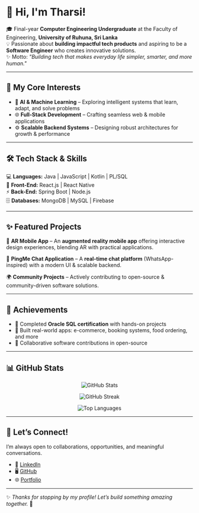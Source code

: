 # 👋 Hi, I'm Tharsi!

🎓 Final-year **Computer Engineering Undergraduate** at the Faculty of Engineering, **University of Ruhuna, Sri Lanka**  
💡 Passionate about **building impactful tech products** and aspiring to be a **Software Engineer** who creates innovative solutions.  
✨ Motto: *"Building tech that makes everyday life simpler, smarter, and more human."*  

---

## 🚀 My Core Interests
- 🤖 **AI & Machine Learning** – Exploring intelligent systems that learn, adapt, and solve problems  
- 🌐 **Full-Stack Development** – Crafting seamless web & mobile applications  
- ⚙️ **Scalable Backend Systems** – Designing robust architectures for growth & performance  

---

## 🛠️ Tech Stack & Skills
💻 **Languages:** Java | JavaScript | Kotlin | PL/SQL  
🎨 **Front-End:** React.js | React Native  
⚡ **Back-End:** Spring Boot | Node.js  
🗄️ **Databases:** MongoDB | MySQL | Firebase  

---

## ✨ Featured Projects
📱 **AR Mobile App** – An **augmented reality mobile app** offering interactive design experiences, blending AR with practical applications.  

💬 **PingMe Chat Application** – A **real-time chat platform** (WhatsApp-inspired) with a modern UI & scalable backend.  

🌍 **Community Projects** – Actively contributing to open-source & community-driven software solutions.  

---

## 🌟 Achievements
- 📜 Completed **Oracle SQL certification** with hands-on projects  
- 🚀 Built real-world apps: e-commerce, booking systems, food ordering, and more  
- 🤝 Collaborative software contributions in open-source  

---

## 📊 GitHub Stats
<p align="center">
  <img src="https://github-readme-stats.vercel.app/api?username=your-username&show_icons=true&theme=tokyonight" alt="GitHub Stats" />
</p>

<p align="center">
  <img src="https://streak-stats.demolab.com/?user=your-username&theme=tokyonight" alt="GitHub Streak" />
</p>

<p align="center">
  <img src="https://github-readme-stats.vercel.app/api/top-langs/?username=your-username&layout=compact&theme=tokyonight" alt="Top Languages" />
</p>

---

## 🔗 Let’s Connect!
I’m always open to collaborations, opportunities, and meaningful conversations.  

- 💼 [LinkedIn](https://www.linkedin.com/in/your-link)  
- 🖥️ [GitHub](https://github.com/your-username)  
- 🌐 [Portfolio](https://your-portfolio-link.com)  

---

✨ *Thanks for stopping by my profile! Let’s build something amazing together.* 🚀
